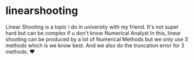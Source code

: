 # linearshooting
Linear Shooting is a topic i do in university with my friend. It's not super hard but can be complex if u don't know Numerical Analyst
In this, linear shooting can be produced by a lot of Numerical Methods but we only use 3 methods which is we know best. And we also do the truncation error for 3 methods.
♥
